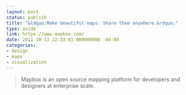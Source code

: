 ```yaml
---
layout: post
status: publish
title: "&ldquo;Make beautiful maps. Share them anywhere.&rdquo;"
type: aside
link: https://www.mapbox.com/
date: 2011-10-13 22:33:01.000000000 -04:00
categories:
- design
- maps
- visualization
---
```

> Mapbox is an open source mapping platform for developers and designers at enterprise scale.